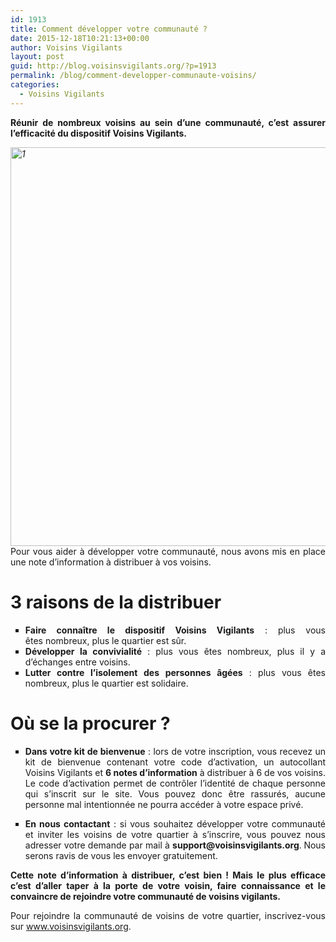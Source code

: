 ```yaml
---
id: 1913
title: Comment développer votre communauté ?
date: 2015-12-18T10:21:13+00:00
author: Voisins Vigilants
layout: post
guid: http://blog.voisinsvigilants.org/?p=1913
permalink: /blog/comment-developper-communaute-voisins/
categories:
  - Voisins Vigilants
---
```

<p style="text-align: justify;">
  <strong>Réunir de nombreux voisins au sein d&rsquo;une communauté, c&rsquo;est assurer l&rsquo;efficacité du dispositif Voisins Vigilants. </strong>
</p>

<p style="text-align: justify;">
  <em><a href="http://blog.voisinsvigilants.org/wp-content/uploads/2015/12/1.jpg"><img class="aligncenter size-full wp-image-1914" src="http://blog.voisinsvigilants.org/wp-content/uploads/2015/12/1.jpg" alt="1" width="887" height="638" /></a></em>Pour vous aider à développer votre communauté, nous avons mis en place une note d&rsquo;information à distribuer à vos voisins.
</p>

<h1 style="text-align: justify;">
  <strong>3 raisons de la distribuer</strong>
</h1>

<ul style="list-style-type: square; text-align: justify;">
  <li>
    <strong>Faire connaître le dispositif Voisins Vigilants</strong> : plus vous êtes nombreux, plus le quartier est sûr.
  </li>
  <li>
    <strong>Développer la convivialité</strong> : plus vous êtes nombreux, plus il y a d&rsquo;échanges entre voisins.
  </li>
  <li>
    <strong>Lutter contre l&rsquo;isolement des personnes âgées</strong> : plus vous êtes nombreux, plus le quartier est solidaire.
  </li>
</ul>

<h1 style="text-align: justify;">
  <strong>Où se la procurer ? </strong>
</h1>

<ul style="list-style-type: square; text-align: justify;">
  <li>
    <strong>Dans votre kit de bienvenue</strong> : lors de votre inscription, vous recevez un kit de bienvenue contenant votre code d&rsquo;activation, un autocollant Voisins Vigilants et <strong>6 notes d&rsquo;information</strong> à distribuer à 6 de vos voisins. Le code d&rsquo;activation permet de contrôler l&rsquo;identité de chaque personne qui s&rsquo;inscrit sur le site. Vous pouvez donc être rassurés, aucune personne mal intentionnée ne pourra accéder à votre espace privé.
  </li>
</ul>

<ul style="list-style-type: square; text-align: justify;">
  <li>
    <strong>En nous contactant</strong> : si vous souhaitez développer votre communauté et inviter les voisins de votre quartier à s&rsquo;inscrire, vous pouvez nous adresser votre demande par mail à <strong>support@voisinsvigilants.org</strong>.<strong> </strong>Nous serons ravis de vous les envoyer gratuitement.
  </li>
</ul>

<p style="text-align: justify;">
  <strong>Cette note d&rsquo;information à distribuer, c&rsquo;est bien ! Mais le plus efficace c&rsquo;est d&rsquo;aller taper à la porte de votre voisin, faire connaissance et le convaincre de rejoindre votre communauté de voisins vigilants.</strong>
</p>

<p style="text-align: justify;">
  Pour rejoindre la communauté de voisins de votre quartier, inscrivez-vous sur <a href="http://www.voisinsvigilants.org">www.voisinsvigilants.org</a>.
</p>